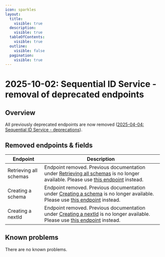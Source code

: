 ```yaml
---
icon: sparkles
layout:
  title:
    visible: true
  description:
    visible: true
  tableOfContents:
    visible: true
  outline:
    visible: false
  pagination:
    visible: true
---
```


# 2025-10-02: Sequential ID Service - removal of deprecated endpoints

## Overview

All previously deprecated endpoints are now removed ([2025-04-04: Sequential ID Service - deprecations](../2025/2025-04-04-sequential-id.md)).

## Removed endpoints & fields

| Endpoint                | Description                                                                                                                                                                                                                                                                                                                                                                                                                                                                                        |
|-------------------------|----------------------------------------------------------------------------------------------------------------------------------------------------------------------------------------------------------------------------------------------------------------------------------------------------------------------------------------------------------------------------------------------------------------------------------------------------------------------------------------------------|
| Retrieving all schemas  | Endpoint removed. Previous documentation under [Retrieving all schemas](https://developer.emporix.io/api-references/api-guides/utilities/sequential-id/api-reference/sequential-ids-management#get-sequential-id-sequenceschemas) is no longer available. Please use [this endpoint](https://developer.emporix.io/api-references/api-guides/utilities/sequential-id/api-reference/sequential-ids-management#get-sequential-id-tenant-schemas) instead.                                             |
| Creating a schema       | Endpoint removed. Previous documentation under [Creating a schema](https://developer.emporix.io/api-references/api-guides/utilities/sequential-id/api-reference/sequential-ids-management#post-sequential-id-sequenceschemas) is no longer available. Please use [this endpoint](https://developer.emporix.io/api-references/api-guides/utilities/sequential-id/api-reference/sequential-ids-management#post-sequential-id-tenant-schemas) instead.                                                |
| Creating a nextId       | Endpoint removed. Previous documentation under [Creating a nextId](https://developer.emporix.io/api-references/api-guides/utilities/sequential-id/api-reference/sequential-ids-management#post-sequential-id-sequenceschemas-sequenceschema-nextids) is no longer available. Please use [this endpoint](https://developer.emporix.io/api-references/api-guides/utilities/sequential-id/api-reference/sequential-ids-management#post-sequential-id-tenant-schemas-types-schematype-nextid) instead. |


## Known problems

There are no known problems.
